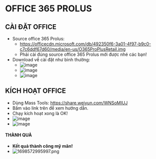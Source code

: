 # OFFICE 365 PROLUS #

## CÀI ĐẶT OFFICE ##
- Source office 365 Prolus:
  - https://officecdn.microsoft.com/db/492350f6-3a01-4f97-b9c0-c7c6ddf67d60/media/en-us/O365ProPlusRetail.img
  - Phải cài đúng source office 365 Prolus mới được nhé các bạn!
- Download về cài đặt như bình thường:
  - ![image](https://github.com/BsNgChiThanh/office-365-prolus/assets/82578024/28f51db9-ee9a-4b76-b481-ef5a27720210)
  - ![image](https://github.com/BsNgChiThanh/office-365-prolus/assets/82578024/bca5fb59-656d-46ef-886a-2341003231e5)
  - ![image](https://github.com/BsNgChiThanh/office-365-prolus/assets/82578024/598d052c-f76e-4686-a961-930012869a22)
    
## KÍCH HOẠT OFFICE ##
  - Dùng Mass Tools: https://share.weiyun.com/WNSoMIUJ
  - Bấm vào link trên để xem hướng dẫn.
  - Chạy kích hoạt xong là OK!
  - ![image](https://github.com/BsNgChiThanh/office-365-prolus/assets/82578024/0618da42-d988-4c0d-8835-f9092c91c0d4)
  - ![image](https://github.com/BsNgChiThanh/office-365-prolus/assets/82578024/3577be8e-f30e-4044-843c-3dd6ee3a0ef8)
#### THÀNH QUẢ ####

  - **Kết quả thành công mỹ mãn!**
  - ![1698572995997.png](https://github.com/BsNgChiThanh/office-365-prolus/assets/82578024/c2df2c6f-fe1f-4b25-995d-d80ceadab3ca)
